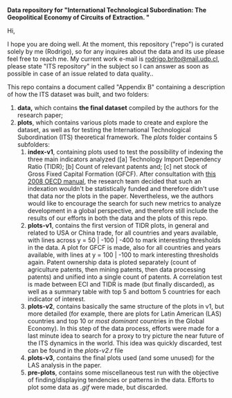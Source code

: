 **Data repository for "**International Technological Subordination: The Geopolitical Economy of Circuits of Extraction. "****

Hi,

I hope you are doing well. At the moment, this repository ("repo") is curated solely by me (Rodrigo), so for any inquires about the data and its use please feel free to reach me. My current work e-mail is [rodrigo.brito@mail.udp.cl](rodrigo.brito@mail.udp.cl), please state "ITS repository" in the subject so I can answer as soon as possible in case of an issue related to data quality..

This repo contains a document called "Appendix B" containing a description of how the ITS dataset was built, and two folders:

1. **data,** which contains **the final dataset** compiled by the authors for the research paper;
2. **plots**, which contains various plots made to create and explore the dataset, as well as for testing the International Technological Subordination (ITS) theoretical framework. The *plots* folder contains 5 subfolders:
   1. **index-v1**, containing plots used to test the possibility of indexing the three main indicators analyzed ([a] Technology Import Dependency Ratio (TIDR); [b] Count of relevant patents  and; [c] net stock of Gross Fixed Capital Formation (GFCF). After consultation with [this 2008 OECD manual](https://doi.org/10.1787/9789264043466-en), the research team decided that such an indexation wouldn't be statistically funded and therefore didn't use that data nor the plots in the paper. Nevertheless, we the authors would like to encourage the search for such new metrics to analyze development in a global perspective, and therefore still include the results of our efforts in both the data and the plots of this repo.
   2. **plots-v1**, contains the first version of TIDR plots, in general and related to USA or China trade, for all countries and years available, with lines across y = 50 | -100 | -400 to mark interesting thresholds in the data. A plot for GFCF is made, also for all countries and years available, with lines at y = 100 | -100 to mark interesting thresholds again. Patent ownership data is ploted separately (count of agriculture patents, then mining patents, then data processing patents) and unified into a single count of patents. A correlation test is made between ECI and TIDR is made (but finally discarded), as well as a summary table with top 5 and bottom 5 countries for each indicator of interest.
   3. **plots-v2**, contains basically the same structure of the plots in v1, but more detailed (for example, there are plots for Latin American (LAS) countries and top 10 or *most dominant* countries in the Global Economy). In this step of the data process, efforts were made for a last minute idea to search for a proxy to try picture the near future of the ITS dynamics in the world. This idea was quickly discarded, test can be found in the *plots-v2.r* file
   4. **plots-v3**, contains the final plots used (and some unused) for the LAS analysis in the paper.
   5. **pre-plots**, contains some miscellaneous test run with the objective of finding/displaying tendencies or patterns in the data. Efforts to plot some data as *.gif* were made, but discarded.

